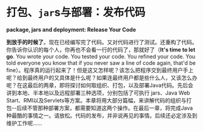 # 打包、`jar`s与部署：发布代码

**package, jars and deployment: Release Your Code**

**到放手的时候了**。现在已经编写完了代码。又对代码进行了测试。还重构了代码。你告诉你认识的每个人，你再也不会看一行的代码了，那就好了（**It's time to let go**. You wrote your code. You tested your code. You refined your code. You told everyone you know that if you never saw a line of code again, that'd be fine）。程序真的运行起来了！但是这又怎样呢？该怎么把程序交到最终用户手上呢？给到最终用户的又具体是什么呢？如果连最终用户都是些什么人，又该怎么办呢？在这最后的两章，即将探讨如何取组织、打包，以及部署Java代码。先后会讲到本地、半本地以及远程部署三种选项，分别包括了可执行 jars、Java Web Start、RMI以及Servlets等方案。本章将用大部分篇幅，来讲解代码的组织与打包--后续不管那种部署方案，都需要知道这两个操作。在最后一章，将完成Java种最酷的事情之一。请放松。代码的发布，并非说再见的事情。后续还必定涉及到维护工作呢......


